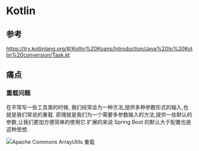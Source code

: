 # Kotlin

## 参考

https://try.kotlinlang.org/#/Kotlin%20Koans/Introduction/Java%20to%20Kotlin%20conversion/Task.kt

## 痛点

### 重载问题

在平常写一些工具类的时候, 我们经常会为一种方法,提供多种参数形式的输入,也就是我们常说的重载. 原理就是我们为一个需要多参数输入的方法,提供一些默认的参数,让我们更加方便简单的使用它.扩展的来说 Spring Boot 的默认大于配置也是这种思想.


![Apache Commons ArrayUtils 重载](../../img/kotlin/ArrayUtilsOverload.png)








